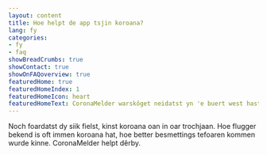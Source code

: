 ```yaml
---
layout: content
title: Hoe helpt de app tsjin koroana?
lang: fy
categories:
- fy
- faq
showBreadCrumbs: true
showContact: true
showOnFAQoverview: true
featuredHome: true
featuredHomeIndex: 1
featuredHomeIcon: heart
featuredHomeText: CoronaMelder warskôget neidatst yn 'e buert west hast fan immen dy't koroana hat.                         
---
```

Noch foardatst dy siik fielst, kinst koroana oan in oar trochjaan. Hoe flugger bekend is oft immen koroana hat, hoe better besmettings tefoaren kommen wurde kinne. CoronaMelder helpt dêrby.

